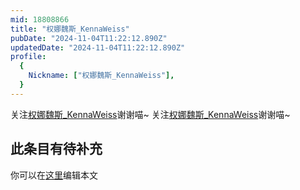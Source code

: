 ```yaml
---
mid: 18808866
title: "权娜魏斯_KennaWeiss"
pubDate: "2024-11-04T11:22:12.890Z"
updatedDate: "2024-11-04T11:22:12.890Z"
profile:
  {
    Nickname: ["权娜魏斯_KennaWeiss"],
  }
---
```


关注[权娜魏斯_KennaWeiss](https://space.bilibili.com/18808866)谢谢喵~ 关注[权娜魏斯_KennaWeiss](https://space.bilibili.com/18808866)谢谢喵~

## 此条目有待补充
你可以在[这里](https://github.com/Yuhanawa/VTuber.ICU/edit/master/src/content/v/权娜魏斯_KennaWeiss/index.md)编辑本文
